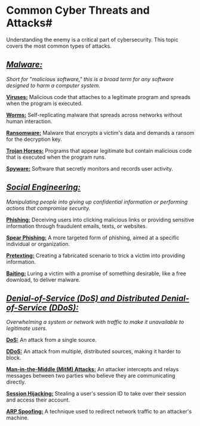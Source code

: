 # **Common Cyber Threats and Attacks#**

Understanding the enemy is a critical part of cybersecurity. This topic covers the most common types of attacks.

## *<ins>Malware:</ins>*
*Short for "malicious software," this is a broad term for any software designed to harm a computer system.*

**<ins>Viruses:</ins>**
Malicious code that attaches to a legitimate program and spreads when the program is executed.

**<ins>Worms:</ins>** 
Self-replicating malware that spreads across networks without human interaction.

**<ins>Ransomware:</ins>**
Malware that encrypts a victim's data and demands a ransom for the decryption key.

**<ins>Trojan Horses:</ins>**
Programs that appear legitimate but contain malicious code that is executed when the program runs.

**<ins>Spyware:</ins>** 
Software that secretly monitors and records user activity.


## *<ins>Social Engineering:</ins>*
*Manipulating people into giving up confidential information or performing actions that compromise security.*

**<ins>Phishing:</ins>**
Deceiving users into clicking malicious links or providing sensitive information through fraudulent emails, texts, or websites.

**<ins>Spear Phishing:</ins>**
A more targeted form of phishing, aimed at a specific individual or organization.

**<ins>Pretexting:</ins>** 
Creating a fabricated scenario to trick a victim into providing information.

**<ins>Baiting:</ins>** 
Luring a victim with a promise of something desirable, like a free download, to deliver malware.


## *<ins>Denial-of-Service (DoS) and Distributed Denial-of-Service (DDoS):</ins>*
*Overwhelming a system or network with traffic to make it unavailable to legitimate users.*

**<ins>DoS:</ins>**
An attack from a single source.

**<ins>DDoS:</ins>**
An attack from multiple, distributed sources, making it harder to block.

**<ins>Man-in-the-Middle (MitM) Attacks:</ins>** 
An attacker intercepts and relays messages between two parties who believe they are communicating directly.

**<ins>Session Hijacking:</ins>** 
Stealing a user's session ID to take over their session and access their account.

**<ins>ARP Spoofing:</ins>**
A technique used to redirect network traffic to an attacker's machine.


